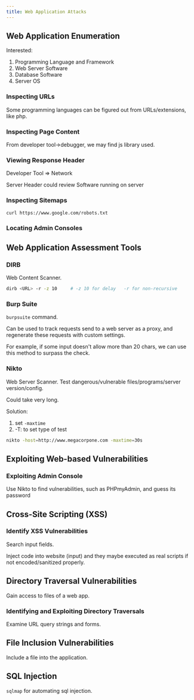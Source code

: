 ```yaml
---
title: Web Application Attacks
---
```


## Web Application Enumeration

Interested:

1. Programming Language and Framework
2. Web Server Software
3. Database Software
4. Server OS

### Inspecting URLs

Some programming languages can be figured out from URLs/extensions, like php.

### Inspecting Page Content

From developer tool->debugger, we may find js library used.

### Viewing Response Header

Developer Tool => Network

Server Header could review Software running on server

### Inspecting Sitemaps

```bash
curl https://www.google.com/robots.txt
```

### Locating Admin Consoles





## Web Application Assessment Tools

### DIRB

Web Content Scanner. 

```bash
dirb <URL> -r -z 10		# -z 10 for delay   -r for non-recursive
```

### Burp Suite

`burpsuite` command.

Can be used to track requests send to a web server as a proxy, and regenerate these requests with custom settings.

For example, if some input doesn't allow more than 20 chars, we can use this method to surpass the check.

### Nikto

Web Server Scanner. Test dangerous/vulnerable files/programs/server version/config.

Could take very long.

Solution: 

1. set `-maxtime`
2. -T: to set type of test

```bash
nikto -host=http://www.megacorpone.com -maxtime=30s
```



## Exploiting Web-based Vulnerabilities

### Exploiting Admin Console

Use Nikto to find vulnerabilities, such as PHPmyAdmin, and guess its password



## Cross-Site Scripting (XSS)

### Identify XSS Vulnerabilities

Search input fields. 

Inject code into website (input) and they maybe executed as real scripts if not encoded/sanitized properly.



##  Directory Traversal Vulnerabilities

Gain access to files of a web app.

###  Identifying and Exploiting Directory Traversals

Examine URL query strings and forms.



## File Inclusion Vulnerabilities

Include a file into the application.



## SQL Injection

`sqlmap` for automating sql injection.

 
